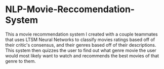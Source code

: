 # NLP-Movie-Reccomendation-System
This a movie recommendation system I created with a couple teammates that uses LTSM Neural Networks to classify movies ratings based off of their critic's consensus, and their genres based off of their descriptions. This system then quizzes the user to find out what genre movie the user would most likely want to watch and recommends the best movies of that genre to them.
